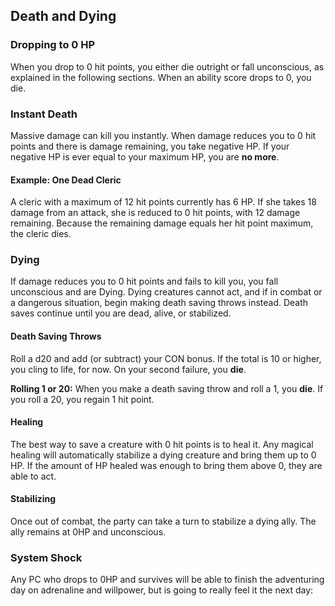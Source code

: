 ## Death and Dying

  

### Dropping to 0 HP

When you drop to 0 hit points, you either die outright or fall unconscious, as explained in the following sections. When an ability score drops to 0, you die.

  
### Instant Death

Massive damage can kill you instantly. When damage reduces you to 0 hit points and there is damage remaining, you take negative HP. If your negative HP is ever equal to your maximum HP, you are **no more**.


#### Example: One Dead Cleric

A cleric with a maximum of 12 hit points currently has 6 HP. If she takes 18 damage from an attack, she is reduced to 0 hit points, with 12 damage remaining. Because the remaining damage equals her hit point maximum, the cleric dies.


### Dying

If damage reduces you to 0 hit points and fails to kill you, you fall unconscious and are Dying. Dying creatures cannot act, and if in combat or a dangerous situation, begin making death saving throws instead. Death saves continue until you are dead, alive, or stabilized.

#### Death Saving Throws

Roll a d20 and add (or subtract) your CON bonus. If the total is 10 or higher, you cling to life, for now.  On your second failure, you **die**.

**Rolling 1 or 20:** When you make a death saving throw and roll a 1, you **die**. If you roll a 20, you regain 1 hit point.

#### Healing
The best way to save a creature with 0 hit points is to heal it. Any magical healing will automatically stabilize a dying creature and bring them up to 0 HP. If the amount of HP healed was enough to bring them above 0, they are able to act.

#### Stabilizing
Once out of combat, the party can take a turn to stabilize a dying ally. The ally remains at 0HP and unconscious.

### System Shock
Any PC who drops to 0HP and survives will be able to finish the adventuring day on adrenaline and willpower, but is going to really feel it the next day: 